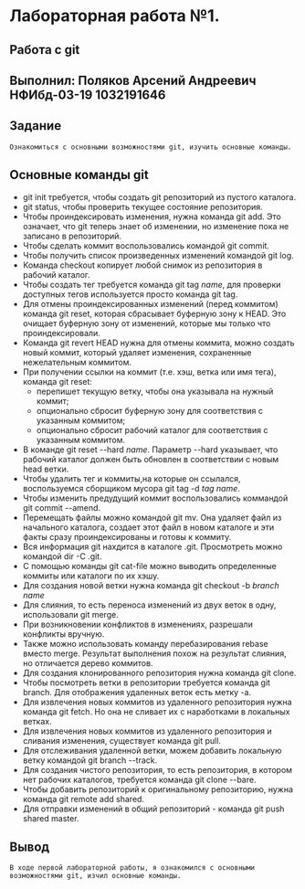 # Лабораторная работа №1. 
## Работа с git

## Выполнил: Поляков Арсений Андреевич НФИбд-03-19 1032191646

## Задание
    Ознакомиться с основными возможностями git, изучить основные команды.

## Основные команды git
* git init требуется, чтобы создать git репозиторий из пустого каталога.
* git status, чтобы проверить текущее состояние репозитория.
* Чтобы проиндексировать изменения, нужна команда git add. Это означает, что git теперь знает об изменении, но изменение пока не записано в репозиторий.
* Чтобы сделать коммит воспользовались командой git commit.
* Чтобы получить список произведенных изменений командой git log.
* Команда checkout копирует любой снимок из репозитория в рабочий каталог.
* Чтобы создать тег требуется команда git tag *name*, для проверки доступных тегов используется просто команда git tag.
* Для отмены проиндексированных изменений (перед коммитом) команда git reset, которая сбрасывает буферную зону к HEAD. Это очищает буферную зону от изменений, которые мы только что проиндексировали.
* Команда git revert HEAD нужна для отмены коммита, можно создать новый коммит, который удаляет изменения, сохраненные нежелательным коммитом. 
* При получении ссылки на коммит (т.е. хэш, ветка или имя тега), команда git
reset:
    * перепишет текущую ветку, чтобы она указывала на нужный коммит;
    * опционально сбросит буферную зону для соответствия с указанным коммитом;
    * опционально сбросит рабочий каталог для соответствия с указанным коммитом.
* В команде git reset --hard *name*. Параметр --hard указывает, что рабочий каталог должен быть обновлен в соответствии с новым head ветки.
* Чтобы удалить тег и коммиты,на которые он ссылался, воспользуемся сборщиком мусора git tag -d *tag name*. 
* Чтобы изменить предудущий коммит воспользовались коммандой git commit --amend.
* Перемещать файлы можно командой git mv. Она удаляет файл из начального каталога, создает этот файл в новом каталоге и эти факты сразу проиндексированы и готовы к коммиту.
* Вся информация git нахдится в каталоге .git. Просмотреть можно командой dir -C .git.
* С помощью команды git cat-file можно выводить определенные коммиты или каталоги по их хэшу.
* Для создания новой ветки нужна команда git checkout -b *branch name*
* Для слияния, то есть переноса изменений из двух веток в одну, использовали git merge.
* При возникновении конфликтов в изменениях, разрешали конфликты вручную.
* Также можно использовать команду перебазирования rebase вместо merge. Результат выполнения похож на результат слияния, но отличается дерево коммитов.
* Для создания клонированного репозитория нужна команда git clone.
* Чтобы посмотреть ветки в репозитории требуется команда git branch. Для отображения удаленных веток есть метку -а.
* Для извлечения новых коммитов из удаленного репозитория нужна команда git fetch. Но она не сливает их с наработками в локальных ветках.
* Для извлечения новых коммитов из удаленного репозитория и сливания изменения, существует команда git pull.
* Для отслеживания удаленной ветки, можем добавить локальную ветку командой git branch --track.
* Для создания чистого репозитория, то есть репозитория, в котором нет рабочих каталогов, требуется команда git clone --bare.
* Чтобы добавить репозиторий к оригинальному репозиторию, нужна команда git remote add shared.
* Для отправки изменений в общий репозиторий - команда git push shared master.

## Вывод 
    В ходе первой лабораторной работы, я ознакомился с основными возможностями git, изчил основные команды.


